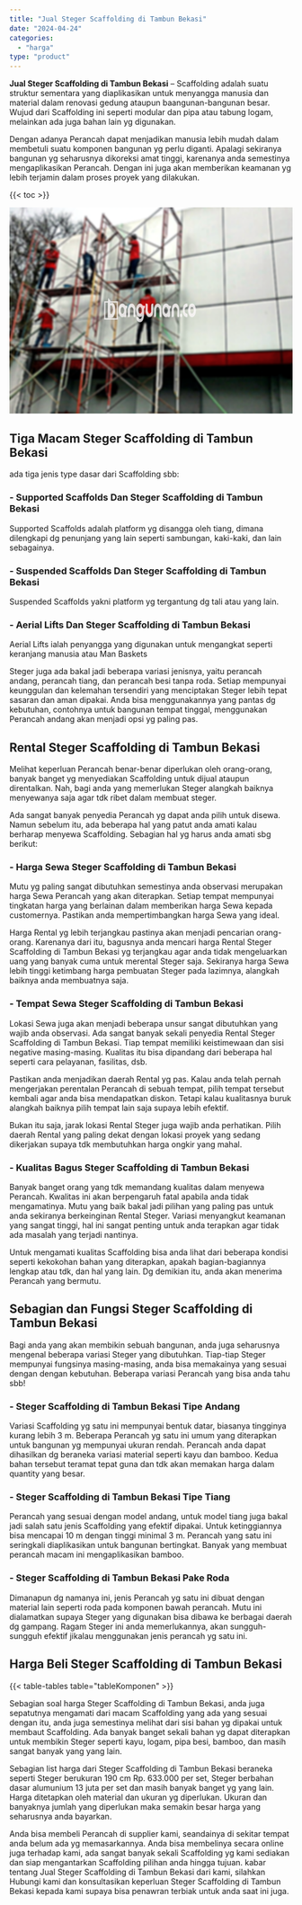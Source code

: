 ```yaml
---
title: "Jual Steger Scaffolding di Tambun Bekasi"
date: "2024-04-24"
categories: 
  - "harga"
type: "product"
---
```


**Jual Steger Scaffolding di Tambun Bekasi** – Scaffolding adalah suatu struktur sementara yang diaplikasikan untuk menyangga manusia dan material dalam renovasi gedung ataupun baangunan-bangunan besar. Wujud dari Scaffolding ini seperti modular dan pipa atau tabung logam, melainkan ada juga bahan lain yg digunakan.

Dengan adanya Perancah dapat menjadikan manusia lebih mudah dalam membetuli suatu komponen bangunan yg perlu diganti. Apalagi sekiranya bangunan yg seharusnya dikoreksi amat tinggi, karenanya anda semestinya mengaplikasikan Perancah. Dengan ini juga akan memberikan keamanan yg lebih terjamin dalam proses proyek yang dilakukan.

{{< toc >}}

![Jual Steger Scaffolding di Tambun Bekasi](/images/sewa-scaffolding-steger-07.png)

## Tiga Macam Steger Scaffolding di Tambun Bekasi

ada tiga jenis type dasar dari Scaffolding sbb:

### \- Supported Scaffolds Dan Steger Scaffolding di Tambun Bekasi

Supported Scaffolds adalah platform yg disangga oleh tiang, dimana dilengkapi dg penunjang yang lain seperti sambungan, kaki-kaki, dan lain sebagainya.

### \- Suspended Scaffolds Dan Steger Scaffolding di Tambun Bekasi

Suspended Scaffolds yakni platform yg tergantung dg tali atau yang lain.

### \- Aerial Lifts Dan Steger Scaffolding di Tambun Bekasi

Aerial Lifts ialah penyangga yang digunakan untuk mengangkat seperti keranjang manusia atau Man Baskets

Steger juga ada bakal jadi beberapa variasi jenisnya, yaitu perancah andang, perancah tiang, dan perancah besi tanpa roda. Setiap mempunyai keunggulan dan kelemahan tersendiri yang menciptakan Steger lebih tepat sasaran dan aman dipakai. Anda bisa menggunakannya yang pantas dg kebutuhan, contohnya untuk bangunan tempat tinggal, menggunakan Perancah andang akan menjadi opsi yg paling pas.

## Rental Steger Scaffolding di Tambun Bekasi

Melihat keperluan Perancah benar-benar diperlukan oleh orang-orang, banyak banget yg menyediakan Scaffolding untuk dijual ataupun direntalkan. Nah, bagi anda yang memerlukan Steger alangkah baiknya menyewanya saja agar tdk ribet dalam membuat steger.

Ada sangat banyak penyedia Perancah yg dapat anda pilih untuk disewa. Namun sebelum itu, ada beberapa hal yang patut anda amati kalau berharap menyewa Scaffolding. Sebagian hal yg harus anda amati sbg berikut:

### \- Harga Sewa Steger Scaffolding di Tambun Bekasi

Mutu yg paling sangat dibutuhkan semestinya anda observasi merupakan harga Sewa Perancah yang akan diterapkan. Setiap tempat mempunyai tingkatan harga yang berlainan dalam memberikan harga Sewa kepada customernya. Pastikan anda mempertimbangkan harga Sewa yang ideal.

Harga Rental yg lebih terjangkau pastinya akan menjadi pencarian orang-orang. Karenanya dari itu, bagusnya anda mencari harga Rental Steger Scaffolding di Tambun Bekasi yg terjangkau agar anda tidak mengeluarkan uang yang banyak cuma untuk merental Steger saja. Sekiranya harga Sewa lebih tinggi ketimbang harga pembuatan Steger pada lazimnya, alangkah baiknya anda membuatnya saja.

### \- Tempat Sewa Steger Scaffolding di Tambun Bekasi

Lokasi Sewa juga akan menjadi beberapa unsur sangat dibutuhkan yang wajib anda observasi. Ada sangat banyak sekali penyedia Rental Steger Scaffolding di Tambun Bekasi. Tiap tempat memiliki keistimewaan dan sisi negative masing-masing. Kualitas itu bisa dipandang dari beberapa hal seperti cara pelayanan, fasilitas, dsb.

Pastikan anda menjadikan daerah Rental yg pas. Kalau anda telah pernah mengerjakan perentalan Perancah di sebuah tempat, pilih tempat tersebut kembali agar anda bisa mendapatkan diskon. Tetapi kalau kualitasnya buruk alangkah baiknya pilih tempat lain saja supaya lebih efektif.

Bukan itu saja, jarak lokasi Rental Steger juga wajib anda perhatikan. Pilih daerah Rental yang paling dekat dengan lokasi proyek yang sedang dikerjakan supaya tdk membutuhkan harga ongkir yang mahal.

### \- Kualitas Bagus Steger Scaffolding di Tambun Bekasi

Banyak banget orang yang tdk memandang kualitas dalam menyewa Perancah. Kwalitas ini akan berpengaruh fatal apabila anda tidak mengamatinya. Mutu yang baik bakal jadi pilihan yang paling pas untuk anda sekiranya berkeinginan Rental Steger. Variasi menyangkut keamanan yang sangat tinggi, hal ini sangat penting untuk anda terapkan agar tidak ada masalah yang terjadi nantinya.

Untuk mengamati kualitas Scaffolding bisa anda lihat dari beberapa kondisi seperti kekokohan bahan yang diterapkan, apakah bagian-bagiannya lengkap atau tdk, dan hal yang lain. Dg demikian itu, anda akan menerima Perancah yang bermutu.

## Sebagian dan Fungsi Steger Scaffolding di Tambun Bekasi

Bagi anda yang akan membikin sebuah bangunan, anda juga seharusnya mengenal beberapa variasi Steger yang dibutuhkan. Tiap-tiap Steger mempunyai fungsinya masing-masing, anda bisa memakainya yang sesuai dengan dengan kebutuhan. Beberapa variasi Perancah yang bisa anda tahu sbb!

### \- Steger Scaffolding di Tambun Bekasi Tipe Andang

Variasi Scaffolding yg satu ini mempunyai bentuk datar, biasanya tingginya kurang lebih 3 m. Beberapa Perancah yg satu ini umum yang diterapkan untuk bangunan yg mempunyai ukuran rendah. Perancah anda dapat dihasilkan dg beraneka variasi material seperti kayu dan bamboo. Kedua bahan tersebut teramat tepat guna dan tdk akan memakan harga dalam quantity yang besar.

### \- Steger Scaffolding di Tambun Bekasi Tipe Tiang

Perancah yang sesuai dengan model andang, untuk model tiang juga bakal jadi salah satu jenis Scaffolding yang efektif dipakai. Untuk ketinggiannya bisa mencapai 10 m dengan tinggi minimal 3 m. Perancah yang satu ini seringkali diaplikasikan untuk bangunan bertingkat. Banyak yang membuat perancah macam ini mengaplikasikan bamboo.

### \- Steger Scaffolding di Tambun Bekasi Pake Roda

Dimanapun dg namanya ini, jenis Perancah yg satu ini dibuat dengan material lain seperti roda pada komponen bawah perancah. Mutu ini dialamatkan supaya Steger yang digunakan bisa dibawa ke berbagai daerah dg gampang. Ragam Steger ini anda memerlukannya, akan sungguh-sungguh efektif jikalau menggunakan jenis perancah yg satu ini.

## Harga Beli Steger Scaffolding di Tambun Bekasi

{{< table-tables table="tableKomponen" >}}

Sebagian soal harga Steger Scaffolding di Tambun Bekasi, anda juga sepatutnya mengamati dari macam Scaffolding yang ada yang sesuai dengan itu, anda juga semestinya melihat dari sisi bahan yg dipakai untuk membaut Scaffolding. Ada banyak banget sekali bahan yg dapat diterapkan untuk membikin Steger seperti kayu, logam, pipa besi, bamboo, dan masih sangat banyak yang yang lain.

Sebagian list harga dari Steger Scaffolding di Tambun Bekasi beraneka seperti Steger berukuran 190 cm Rp. 633.000 per set, Steger berbahan dasar alumunium 13 juta per set dan masih banyak banget yg yang lain. Harga ditetapkan oleh material dan ukuran yg diperlukan. Ukuran dan banyaknya jumlah yang diperlukan maka semakin besar harga yang seharusnya anda bayarkan.

Anda bisa membeli Perancah di supplier kami, seandainya di sekitar tempat anda belum ada yg memasarkannya. Anda bisa membelinya secara online juga terhadap kami, ada sangat banyak sekali Scaffolding yg kami sediakan dan siap mengantarkan Scaffolding pilihan anda hingga tujuan. kabar tentang Jual Steger Scaffolding di Tambun Bekasi dari kami, silahkan Hubungi kami dan konsultasikan keperluan Steger Scaffolding di Tambun Bekasi kepada kami supaya bisa penawran terbiak untuk anda saat ini juga.
